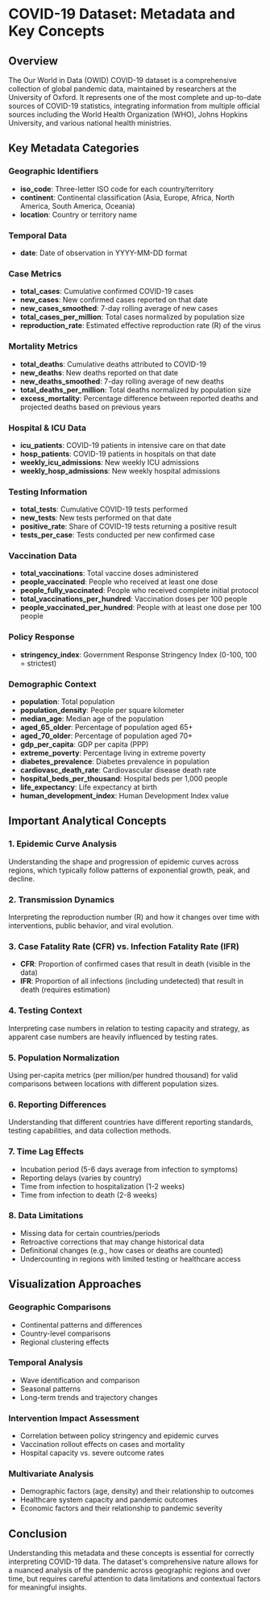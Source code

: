 # COVID-19 Dataset: Metadata and Key Concepts

## Overview
The Our World in Data (OWID) COVID-19 dataset is a comprehensive collection of global pandemic data, maintained by researchers at the University of Oxford. It represents one of the most complete and up-to-date sources of COVID-19 statistics, integrating information from multiple official sources including the World Health Organization (WHO), Johns Hopkins University, and various national health ministries.

## Key Metadata Categories

### Geographic Identifiers
- **iso_code**: Three-letter ISO code for each country/territory
- **continent**: Continental classification (Asia, Europe, Africa, North America, South America, Oceania)
- **location**: Country or territory name

### Temporal Data
- **date**: Date of observation in YYYY-MM-DD format

### Case Metrics
- **total_cases**: Cumulative confirmed COVID-19 cases
- **new_cases**: New confirmed cases reported on that date
- **new_cases_smoothed**: 7-day rolling average of new cases
- **total_cases_per_million**: Total cases normalized by population size
- **reproduction_rate**: Estimated effective reproduction rate (R) of the virus

### Mortality Metrics
- **total_deaths**: Cumulative deaths attributed to COVID-19
- **new_deaths**: New deaths reported on that date
- **new_deaths_smoothed**: 7-day rolling average of new deaths
- **total_deaths_per_million**: Total deaths normalized by population size
- **excess_mortality**: Percentage difference between reported deaths and projected deaths based on previous years

### Hospital & ICU Data
- **icu_patients**: COVID-19 patients in intensive care on that date
- **hosp_patients**: COVID-19 patients in hospitals on that date
- **weekly_icu_admissions**: New weekly ICU admissions
- **weekly_hosp_admissions**: New weekly hospital admissions

### Testing Information
- **total_tests**: Cumulative COVID-19 tests performed
- **new_tests**: New tests performed on that date
- **positive_rate**: Share of COVID-19 tests returning a positive result
- **tests_per_case**: Tests conducted per new confirmed case

### Vaccination Data
- **total_vaccinations**: Total vaccine doses administered
- **people_vaccinated**: People who received at least one dose
- **people_fully_vaccinated**: People who received complete initial protocol
- **total_vaccinations_per_hundred**: Vaccination doses per 100 people
- **people_vaccinated_per_hundred**: People with at least one dose per 100 people

### Policy Response
- **stringency_index**: Government Response Stringency Index (0-100, 100 = strictest)

### Demographic Context
- **population**: Total population
- **population_density**: People per square kilometer
- **median_age**: Median age of the population
- **aged_65_older**: Percentage of population aged 65+
- **aged_70_older**: Percentage of population aged 70+
- **gdp_per_capita**: GDP per capita (PPP)
- **extreme_poverty**: Percentage living in extreme poverty
- **diabetes_prevalence**: Diabetes prevalence in population
- **cardiovasc_death_rate**: Cardiovascular disease death rate
- **hospital_beds_per_thousand**: Hospital beds per 1,000 people
- **life_expectancy**: Life expectancy at birth
- **human_development_index**: Human Development Index value

## Important Analytical Concepts

### 1. Epidemic Curve Analysis
Understanding the shape and progression of epidemic curves across regions, which typically follow patterns of exponential growth, peak, and decline.

### 2. Transmission Dynamics
Interpreting the reproduction number (R) and how it changes over time with interventions, public behavior, and viral evolution.

### 3. Case Fatality Rate (CFR) vs. Infection Fatality Rate (IFR)
- **CFR**: Proportion of confirmed cases that result in death (visible in the data)
- **IFR**: Proportion of all infections (including undetected) that result in death (requires estimation)

### 4. Testing Context
Interpreting case numbers in relation to testing capacity and strategy, as apparent case numbers are heavily influenced by testing rates.

### 5. Population Normalization
Using per-capita metrics (per million/per hundred thousand) for valid comparisons between locations with different population sizes.

### 6. Reporting Differences
Understanding that different countries have different reporting standards, testing capabilities, and data collection methods.

### 7. Time Lag Effects
- Incubation period (5-6 days average from infection to symptoms)
- Reporting delays (varies by country)
- Time from infection to hospitalization (1-2 weeks)
- Time from infection to death (2-8 weeks)

### 8. Data Limitations
- Missing data for certain countries/periods
- Retroactive corrections that may change historical data
- Definitional changes (e.g., how cases or deaths are counted)
- Undercounting in regions with limited testing or healthcare access

## Visualization Approaches

### Geographic Comparisons
- Continental patterns and differences
- Country-level comparisons
- Regional clustering effects

### Temporal Analysis
- Wave identification and comparison
- Seasonal patterns
- Long-term trends and trajectory changes

### Intervention Impact Assessment
- Correlation between policy stringency and epidemic curves
- Vaccination rollout effects on cases and mortality
- Hospital capacity vs. severe outcome rates

### Multivariate Analysis
- Demographic factors (age, density) and their relationship to outcomes
- Healthcare system capacity and pandemic outcomes
- Economic factors and their relationship to pandemic severity

## Conclusion
Understanding this metadata and these concepts is essential for correctly interpreting COVID-19 data. The dataset's comprehensive nature allows for a nuanced analysis of the pandemic across geographic regions and over time, but requires careful attention to data limitations and contextual factors for meaningful insights.
